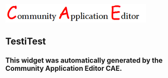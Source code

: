 ![CAE](https://github.com/CAE-Mario/CAE-Deployment-Temp/blob/gh-pages/frontendComponent-TestiTest/img/logo.png)  

TestiTest
===================


This widget was automatically generated by the Community Application Editor CAE.  
---------------

